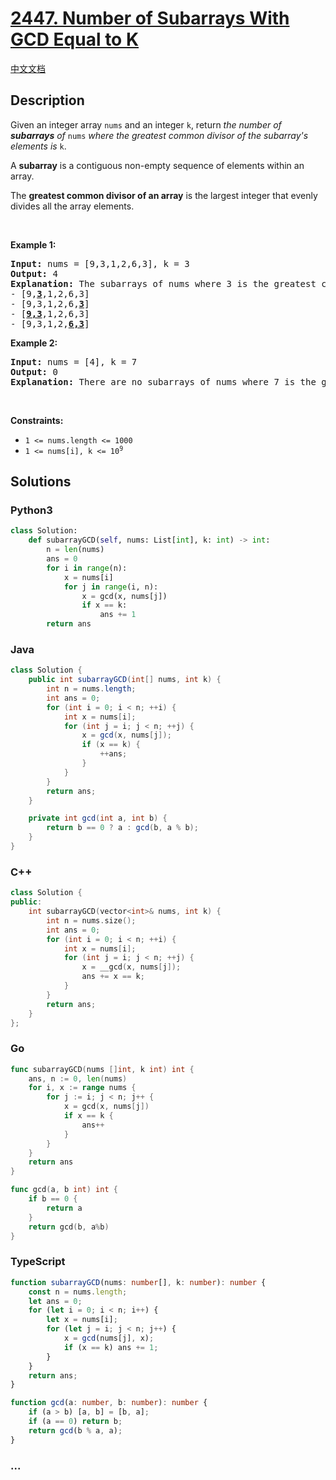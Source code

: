 # [2447. Number of Subarrays With GCD Equal to K](https://leetcode.com/problems/number-of-subarrays-with-gcd-equal-to-k)

[中文文档](/solution/2400-2499/2447.Number%20of%20Subarrays%20With%20GCD%20Equal%20to%20K/README.md)

## Description

<p>Given an integer array <code>nums</code> and an integer <code>k</code>, return <em>the number of <strong>subarrays</strong> of </em><code>nums</code><em> where the greatest common divisor of the subarray&#39;s elements is </em><code>k</code>.</p>

<p>A <strong>subarray</strong> is a contiguous non-empty sequence of elements within an array.</p>

<p>The <strong>greatest common divisor of an array</strong> is the largest integer that evenly divides all the array elements.</p>

<p>&nbsp;</p>
<p><strong class="example">Example 1:</strong></p>

<pre>
<strong>Input:</strong> nums = [9,3,1,2,6,3], k = 3
<strong>Output:</strong> 4
<strong>Explanation:</strong> The subarrays of nums where 3 is the greatest common divisor of all the subarray&#39;s elements are:
- [9,<u><strong>3</strong></u>,1,2,6,3]
- [9,3,1,2,6,<u><strong>3</strong></u>]
- [<u><strong>9,3</strong></u>,1,2,6,3]
- [9,3,1,2,<u><strong>6,3</strong></u>]
</pre>

<p><strong class="example">Example 2:</strong></p>

<pre>
<strong>Input:</strong> nums = [4], k = 7
<strong>Output:</strong> 0
<strong>Explanation:</strong> There are no subarrays of nums where 7 is the greatest common divisor of all the subarray&#39;s elements.
</pre>

<p>&nbsp;</p>
<p><strong>Constraints:</strong></p>

<ul>
	<li><code>1 &lt;= nums.length &lt;= 1000</code></li>
	<li><code>1 &lt;= nums[i], k &lt;= 10<sup>9</sup></code></li>
</ul>

## Solutions

<!-- tabs:start -->

### **Python3**

```python
class Solution:
    def subarrayGCD(self, nums: List[int], k: int) -> int:
        n = len(nums)
        ans = 0
        for i in range(n):
            x = nums[i]
            for j in range(i, n):
                x = gcd(x, nums[j])
                if x == k:
                    ans += 1
        return ans
```

### **Java**

```java
class Solution {
    public int subarrayGCD(int[] nums, int k) {
        int n = nums.length;
        int ans = 0;
        for (int i = 0; i < n; ++i) {
            int x = nums[i];
            for (int j = i; j < n; ++j) {
                x = gcd(x, nums[j]);
                if (x == k) {
                    ++ans;
                }
            }
        }
        return ans;
    }

    private int gcd(int a, int b) {
        return b == 0 ? a : gcd(b, a % b);
    }
}
```

### **C++**

```cpp
class Solution {
public:
    int subarrayGCD(vector<int>& nums, int k) {
        int n = nums.size();
        int ans = 0;
        for (int i = 0; i < n; ++i) {
            int x = nums[i];
            for (int j = i; j < n; ++j) {
                x = __gcd(x, nums[j]);
                ans += x == k;
            }
        }
        return ans;
    }
};
```

### **Go**

```go
func subarrayGCD(nums []int, k int) int {
	ans, n := 0, len(nums)
	for i, x := range nums {
		for j := i; j < n; j++ {
			x = gcd(x, nums[j])
			if x == k {
				ans++
			}
		}
	}
	return ans
}

func gcd(a, b int) int {
	if b == 0 {
		return a
	}
	return gcd(b, a%b)
}
```

### **TypeScript**

```ts
function subarrayGCD(nums: number[], k: number): number {
    const n = nums.length;
    let ans = 0;
    for (let i = 0; i < n; i++) {
        let x = nums[i];
        for (let j = i; j < n; j++) {
            x = gcd(nums[j], x);
            if (x == k) ans += 1;
        }
    }
    return ans;
}

function gcd(a: number, b: number): number {
    if (a > b) [a, b] = [b, a];
    if (a == 0) return b;
    return gcd(b % a, a);
}
```

### **...**

```

```

<!-- tabs:end -->

